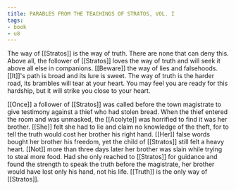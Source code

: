 ```yaml
---
title: PARABLES FROM THE TEACHINGS OF STRATOS, VOL. I
tags:
- book
- u8
---
```


  
The way of [[Stratos]] is the way of truth. There are none that can deny this. Above all, the follower of [[Stratos]] loves the way of truth and will seek it above all else in companions. [[Beware]] the way of lies and falsehoods. [[It]]'s path is broad and its lure is sweet. The way of truth is the harder road, its brambles will tear at your heart. You may feel you are ready for this hardship, but it will strike you close to your heart.  
  
[[Once]] a follower of [[Stratos]] was called before the town magistrate to give testimony against a thief who had stolen bread. When the thief entered the room and was unmasked, the [[Acolyte]] was horrified to find it was her brother. [[She]] felt she had to lie and claim no knowledge of the theft, for to tell the truth would cost her brother his right hand. [[Her]] false words bought her brother his freedom, yet the child of [[Stratos]] still felt a heavy heart. [[Not]] more than three days later her brother was slain while trying to steal more food. Had she only reached to [[Stratos]] for guidance and found the strength to speak the truth before the magistrate, her brother would have lost only his hand, not his life. [[Truth]] is the only way of [[Stratos]].  
